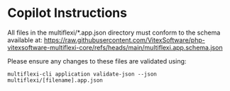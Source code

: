 # Copilot Instructions

All files in the multiflexi/*.app.json directory must conform to the schema available at: https://raw.githubusercontent.com/VitexSoftware/php-vitexsoftware-multiflexi-core/refs/heads/main/multiflexi.app.schema.json

Please ensure any changes to these files are validated using:

```
multiflexi-cli application validate-json --json multiflexi/[filename].app.json
```
